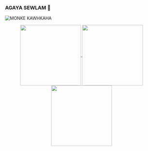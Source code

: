 ### AGAYA SEWLAM 👋
![MONKE KAWHKAHA](https://babico.s-ul.eu/zlv09Xeh)

<center>
<a href="https://github.com/babico">
  <img align="center" src="https://github-readme-stats.vercel.app/api?username=babico&show_icons=true&locale=tr&include_all_commits=true&count_private=true&theme=radical" width="200" />
  <img align="center" src="https://github-readme-stats.vercel.app/api/top-langs?username=babico&show_icons=true&locale=tr&layout=compact&langs_count=8&theme=radical" width="200" />
</a>
  <img align="center" src="https://komarev.com/ghpvc/?username=babico&color=blue" width="200" />
</center>
